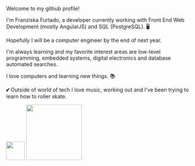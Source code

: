 Welcome to my github profile!


I'm Franziska Furtado, a developer currently working with Front End Web Development (mostly AngularJS) and SQL (PostgreSQL). :desktop_computer:

Hopefully I will be a computer engineer by the end of next year. 

I'm always learning and my favorite interest areas are low-level programming, embedded systems, digital electronics and database automated searches.

I love computers and learning new things. :books:

:two_hearts: Outside of world of tech I love music, working out and I've been trying to learn how to roller skate.


<img width="50" src="https://cdn.jsdelivr.net/gh/devicons/devicon@latest/icons/angularjs/angularjs-original.svg" />
<img width="150" src="https://cdn.jsdelivr.net/gh/devicons/devicon@latest/icons/angularjs/angularjs-original-wordmark.svg" />

          

